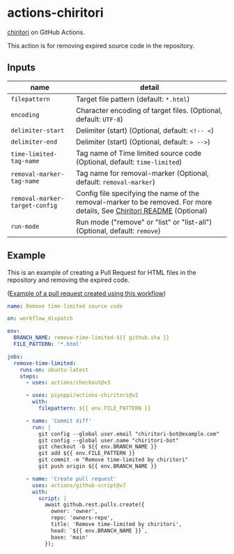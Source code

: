 # actions-chiritori

[chiritori](https://github.com/piyoppi/chiritori/tree/main) on GitHub Actions.

This action is for removing expired source code in the repository.

## Inputs

| name | detail |
| -- | -- |
| `filepattern` | Target file pattern (default: `*.html`)|
| `encoding` | Character encoding of target files. (Optional, default: `UTF-8`) |
| `delimiter-start` | Delimiter (start) (Optional, default: `<!-- <`) |
| `delimiter-end` | Delimiter (start) (Optional, default: `> -->`) |
| `time-limited-tag-name` | Tag name of Time limited source code (Optional, default: `time-limited`) |
| `removal-marker-tag-name` | Tag name for removal-marker (Optional, default: `removal-marker`) |
| `removal-marker-target-config` | Config file specifying the name of the removal-marker to be removed. For more details, See [Chiritori README](https://github.com/piyoppi/chiritori?tab=readme-ov-file#removal-marker) (Optional) |
| `run-mode` | Run mode ("remove" or "list" or "list-all") (Optional, default: `remove`) |

## Example

This is an example of creating a Pull Request for HTML files in the repository and removing the expired code.

([Example of a pull request created using this workflow](https://github.com/piyoppi/actions-sandbox/pull/3))

```yml
name: Remove time-limited source code

on: workflow_dispatch

env:
  BRANCH_NAME: remove-time-limited-${{ github.sha }}
  FILE_PATTERN: '*.html'

jobs:
  remove-time-limited:
    runs-on: ubuntu-latest
    steps:
      - uses: actions/checkout@v3

      - uses: piyoppi/actions-chiritori@v2
        with:
          filepattern: ${{ env.FILE_PATTERN }}

      - name: 'Commit diff'
        run: |
          git config --global user.email "chiritori-bot@example.com"
          git config --global user.name "chiritori-bot"
          git checkout -b ${{ env.BRANCH_NAME }}
          git add ${{ env.FILE_PATTERN }}
          git commit -m "Remove time-limited by chiritori"
          git push origin ${{ env.BRANCH_NAME }}

      - name: 'Create pull request'
        uses: actions/github-script@v7
        with:
          script: |
            await github.rest.pulls.create({
              owner: 'owner',
              repo: 'owners-repo',
              title: 'Remove time-limited by chiritori',
              head: `${{ env.BRANCH_NAME }}`,
              base: 'main'
            });
```
